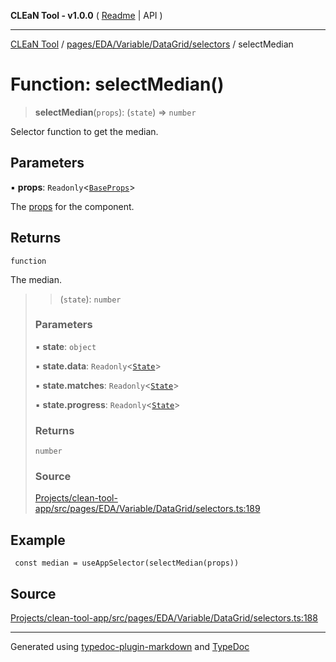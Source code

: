 **CLEaN Tool - v1.0.0** ( [Readme](../../../../../../README.md) \| API )

***

[CLEaN Tool](../../../../../../modules.md) / [pages/EDA/Variable/DataGrid/selectors](../README.md) / selectMedian

# Function: selectMedian()

> **selectMedian**(`props`): (`state`) => `number`

Selector function to get the median.

## Parameters

▪ **props**: `Readonly`\<[`BaseProps`](../interfaces/BaseProps.md)\>

The [props](../interfaces/BaseProps.md) for the component.

## Returns

`function`

The median.

> > (`state`): `number`
>
> ### Parameters
>
> ▪ **state**: `object`
>
> ▪ **state.data**: `Readonly`\<[`State`](../../../../../../reducers/data/interfaces/State.md)\>
>
> ▪ **state.matches**: `Readonly`\<[`State`](../../../../../../selectors/progress/private/interfaces/State.md)\>
>
> ▪ **state.progress**: `Readonly`\<[`State`](../../../../../../selectors/progress/private/interfaces/State.md)\>
>
> ### Returns
>
> `number`
>
> ### Source
>
> [Projects/clean-tool-app/src/pages/EDA/Variable/DataGrid/selectors.ts:189](https://github.com/yuckyh/clean-tool-app/)
>

## Example

```tsx
 const median = useAppSelector(selectMedian(props))
```

## Source

[Projects/clean-tool-app/src/pages/EDA/Variable/DataGrid/selectors.ts:188](https://github.com/yuckyh/clean-tool-app/)

***

Generated using [typedoc-plugin-markdown](https://www.npmjs.com/package/typedoc-plugin-markdown) and [TypeDoc](https://typedoc.org/)
